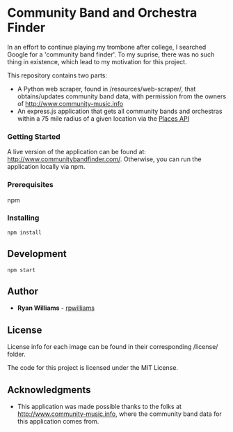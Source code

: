 # Community Band and Orchestra Finder

In an effort to continue playing my trombone after college, I searched Google for a 'community band finder'. To my suprise, there was no such thing in existence, which lead to my motivation for this project.

This repository contains two parts: 
- A Python web scraper, found in /resources/web-scraper/, that obtains/updates community band data, with permission from the owners of http://www.community-music.info
- An express.js application that gets all community bands and orchestras within a 75 mile radius of a given location via the [Places API](https://developers.google.com/places/web-service/intro)

### Getting Started

A live version of the application can be found at: http://www.communitybandfinder.com/. Otherwise, you can run the application locally via npm.

### Prerequisites

npm

### Installing

`npm install`

## Development

`npm start` 

## Author

* **Ryan Williams** - [rpwilliams](https://github.com/rpwilliams)

## License

License info for each image can be found in their corresponding /license/ folder.

The code for this project is licensed under the MIT License.

## Acknowledgments

* This application was made possible thanks to the folks at http://www.community-music.info, where the community band data for this application comes from. 




